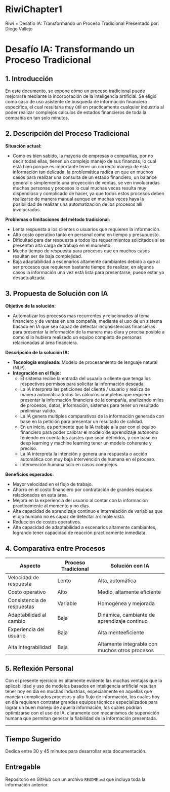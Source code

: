 # RiwiChapter1
Riwi = Desafío IA: Transformando un Proceso Tradicional 
Presentado por: Diego Vallejo

# Desafío IA: Transformando un Proceso Tradicional

## 1. Introducción
En este documento, se expone cómo un proceso tradicional puede mejorarse mediante la incorporación de la inteligencia artificial. Se eligió como caso de uso asistente de busqueda de información financiera específica, el cual resultaría muy útil en practicamente cualquier industria al poder realizar complejos calculos de estados financieros de toda la compañía en tan solo minutos.

## 2. Descripción del Proceso Tradicional
**Situación actual:**  
- Como es bien sabido, la mayoria de empresas o compañías, por no decir todas ellas, tienen un complejo manejo de sus finanzas, lo cual está bien porque es importante tener un correcto manejo de esta información tan delicada, la problemática radica en que en muchos casos para realizar una consulta de un estado financiero, un balance general o simplemente una proyección de ventas, se ven involucradas muchas personas y procesos lo cual muchas veces resulta muy dispendioso y complicado de hacer, ya que todos estos procesos deben realizarse de manera manual aunque en muchas veces haya la posibilidad de realizar una automatización de los procesos allí involucrados. 


**Problemas o limitaciones del método tradicional:**  
- Lenta respuesta a los clientes o usuarios que requieren la información.  
- Alto costo operativo tanto en personal como en tiempo y presupuesto.  
- Dificultad para dar respuesta a todos los requerimientos solicitados si se presentan alta carga de trabajo en el momento.
- Mucho tiempo de respuesta para procesos que en muchos casos resultan ser de baja complejidad.
- Baja adaptabilidad a escenarios altamente cambiantes debido a que al ser procesos que requieren bastante tiempo de realizar, en algunos casos la información una vez está lista para presentarse, puede estar ya desactualizada.

## 3. Propuesta de Solución con IA
**Objetivo de la solución:**  
- Automatizar los procesos mas recurrentes y relacionados al tema financiero y de ventas en una compañía, mediante el uso de un sistema basado en IA que sea capaz de detectar inconsistencias financieras para presentar la información de la manera mas clara y precisa posible a como si lo hubiera realizado un equipo completo de personas relacionadas al área financiera.

**Descripción de la solución IA:**  
- **Tecnología empleada:** Modelo de procesamiento de lenguaje natural (NLP).  
- **Integración en el flujo:**
  - El sistema recibe la entrada del usuario o cliente que tenga los respectivos permisos para solicitar la información deseada.
  - La IA interpreta las peticiones del cliente / usuario y realiza de manera automática todos los cálculos completos que requiere presentar la información financiera de la compañía, analizando miles de procesos, datos, información, sistemas para tener un resultado preliminar valido.
  - La IA genera multiples comparativos de la información generada con base en la petición para presentar un resultado de calidad.
  - En un inicio, es pertinente que la IA trabaje a la par con el equipo financiero para poder calibrar el modelo de aprendizaje autonomo teniendo en cuenta los ajustes que sean definidos, y con base en deep learning y machine learning tener un modelo coherente y preciso.
  - La IA interpreta la intención y genera una respuesta o acción automática con muy baja intervención de humana en el proceso.
  - Intervención humana solo en casos complejos.

**Beneficios esperados:**  
- Mayor velocidad en el flujo de trabajo.
- Ahorro en el costo financiero por contratación de grandes equipos relacionados en esta área. 
- Mejora en la experiencia del usuario al contar con la información practicamente al momento y no días.
- Alta capacidad de aprendizaje continuo e interrelación de variables que el ojo humano no es capaz de detectar a simple vista.
- Reducción de costos operativos.
- Alta capacidad de adaptabilidad a escenarios altamente cambiantes, logrando tener capacidad de reacción practicamente inmediata.

## 4. Comparativa entre Procesos

| Aspecto                    | Proceso Tradicional              | Solución con IA                         |
|----------------------------|----------------------------------|-----------------------------------------|
| Velocidad de respuesta     | Lento                            | Alta, automática                        |
| Costo operativo            | Alto                             | Medio, altamente eficiente              |
| Consistencia de respuestas | Variable                         | Homogénea y mejorada                   |
| Adaptabilidad al cambio    | Baja                             | Dinámica, cambiante de aprendizaje continuo |
| Experiencia del usuario    | Baja                             | Alta menteeficiente                    |
| Alta integrabilidad        | Baja                             | Altamente integrable con muchos otros procesos|

## 5. Reflexión Personal
Con el presente ejercicio es altamente evidente las muchas ventajas que la aplicabilidad y uso de modelos basados en inteligencia artificial resultan tener hoy en dia en muchas industrias, especialmente en aquellas que manejan complicados procesos y alto flujo de información, los cuales hoy en día requieren contratar grandes equipos técnicos especializados para lograr un buen manejo de aquella información, los cuales podrían optimizarse con el uso de IA, claramente con mecanismos de supervición humana que permitan generar la fiabilidad de la información presentada.

---

## Tiempo Sugerido

Dedica entre 30 y 45 minutos para desarrollar esta documentación.

## Entregable

Repositorio en GitHub con un archivo `README.md` que incluya toda la información anterior.
